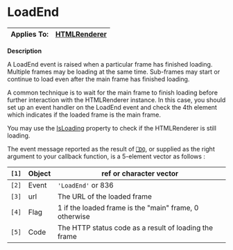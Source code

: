 




<h1 class="heading"><span class="name">LoadEnd</span></h1>

| Applies To: | [HTMLRenderer](../a-z/htmlrenderer.md) |
| --- | ---  |


**Description**


A LoadEnd event is raised when a particular frame has finished loading. Multiple frames may be loading at the same time. Sub-frames may start or continue to load even after the main frame has finished loading.


A common technique is to wait for the main frame to finish loading before further interaction with the HTMLRenderer instance. In this case, you should set up an event handler on the LoadEnd event and check the 4th element which indicates if the loaded frame is the main frame.


You may use the [IsLoading](../a-z/isloading.md) property to check if the HTMLRenderer is still loading.


The event message reported as the result of [`⎕DQ`](../../Language/System%20Functions/dq.htm), or supplied as the right argument to your callback function, is a 5-element vector as follows :


| `[1]` | Object | ref or character vector |
| --- | --- | ---  |
| `[2]` | Event | `'LoadEnd'` or 836 |
| `[3]` | url | The URL of the loaded frame |
| `[4]` | Flag | 1 if the loaded frame is the "main" frame, 0 otherwise |
| `[5]` | Code | The HTTP status code as a result of loading the frame |



